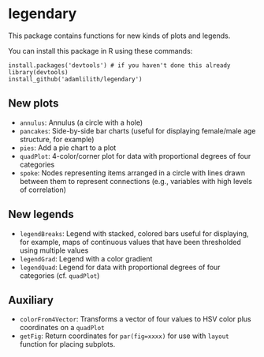 # legendary
This package contains functions for new kinds of plots and legends.

You can install this package in R using these commands:

`install.packages('devtools') # if you haven't done this already`  
`library(devtools)`  
`install_github('adamlilith/legendary')`  

## New plots ##
* `annulus`: Annulus (a circle with a hole)
* `pancakes`: Side-by-side bar charts (useful for displaying female/male age structure, for example)
* `pies`: Add a pie chart to a plot
* `quadPlot`: 4-color/corner plot for data with proportional degrees of four categories
* `spoke`: Nodes representing items arranged in a circle with lines drawn between them to represent connections (e.g., variables with high levels of correlation)

## New legends ##
* `legendBreaks`: Legend with stacked, colored bars useful for displaying, for example, maps of continuous values that have been thresholded using multiple values
* `legendGrad`: Legend with a color gradient
* `legendQuad`: Legend for data with proportional degrees of four categories (cf. `quadPlot`)

## Auxiliary ###
* `colorFrom4Vector`: Transforms a vector of four values to HSV color plus coordinates on a `quadPlot`
* `getFig`: Return coordinates for `par(fig=xxxx)` for use with `layout` function for placing subplots.